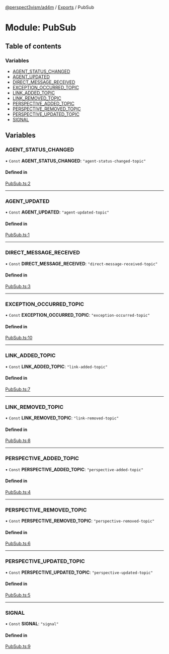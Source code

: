 [@perspect3vism/ad4m](../README.md) / [Exports](../modules.md) / PubSub

# Module: PubSub

## Table of contents

### Variables

- [AGENT\_STATUS\_CHANGED](PubSub.md#agent_status_changed)
- [AGENT\_UPDATED](PubSub.md#agent_updated)
- [DIRECT\_MESSAGE\_RECEIVED](PubSub.md#direct_message_received)
- [EXCEPTION\_OCCURRED\_TOPIC](PubSub.md#exception_occurred_topic)
- [LINK\_ADDED\_TOPIC](PubSub.md#link_added_topic)
- [LINK\_REMOVED\_TOPIC](PubSub.md#link_removed_topic)
- [PERSPECTIVE\_ADDED\_TOPIC](PubSub.md#perspective_added_topic)
- [PERSPECTIVE\_REMOVED\_TOPIC](PubSub.md#perspective_removed_topic)
- [PERSPECTIVE\_UPDATED\_TOPIC](PubSub.md#perspective_updated_topic)
- [SIGNAL](PubSub.md#signal)

## Variables

### AGENT\_STATUS\_CHANGED

• `Const` **AGENT\_STATUS\_CHANGED**: ``"agent-status-changed-topic"``

#### Defined in

[PubSub.ts:2](https://github.com/perspect3vism/ad4m-executor/blob/5a19b63d/core/src/PubSub.ts#L2)

___

### AGENT\_UPDATED

• `Const` **AGENT\_UPDATED**: ``"agent-updated-topic"``

#### Defined in

[PubSub.ts:1](https://github.com/perspect3vism/ad4m-executor/blob/5a19b63d/core/src/PubSub.ts#L1)

___

### DIRECT\_MESSAGE\_RECEIVED

• `Const` **DIRECT\_MESSAGE\_RECEIVED**: ``"direct-message-received-topic"``

#### Defined in

[PubSub.ts:3](https://github.com/perspect3vism/ad4m-executor/blob/5a19b63d/core/src/PubSub.ts#L3)

___

### EXCEPTION\_OCCURRED\_TOPIC

• `Const` **EXCEPTION\_OCCURRED\_TOPIC**: ``"exception-occurred-topic"``

#### Defined in

[PubSub.ts:10](https://github.com/perspect3vism/ad4m-executor/blob/5a19b63d/core/src/PubSub.ts#L10)

___

### LINK\_ADDED\_TOPIC

• `Const` **LINK\_ADDED\_TOPIC**: ``"link-added-topic"``

#### Defined in

[PubSub.ts:7](https://github.com/perspect3vism/ad4m-executor/blob/5a19b63d/core/src/PubSub.ts#L7)

___

### LINK\_REMOVED\_TOPIC

• `Const` **LINK\_REMOVED\_TOPIC**: ``"link-removed-topic"``

#### Defined in

[PubSub.ts:8](https://github.com/perspect3vism/ad4m-executor/blob/5a19b63d/core/src/PubSub.ts#L8)

___

### PERSPECTIVE\_ADDED\_TOPIC

• `Const` **PERSPECTIVE\_ADDED\_TOPIC**: ``"perspective-added-topic"``

#### Defined in

[PubSub.ts:4](https://github.com/perspect3vism/ad4m-executor/blob/5a19b63d/core/src/PubSub.ts#L4)

___

### PERSPECTIVE\_REMOVED\_TOPIC

• `Const` **PERSPECTIVE\_REMOVED\_TOPIC**: ``"perspective-removed-topic"``

#### Defined in

[PubSub.ts:6](https://github.com/perspect3vism/ad4m-executor/blob/5a19b63d/core/src/PubSub.ts#L6)

___

### PERSPECTIVE\_UPDATED\_TOPIC

• `Const` **PERSPECTIVE\_UPDATED\_TOPIC**: ``"perspective-updated-topic"``

#### Defined in

[PubSub.ts:5](https://github.com/perspect3vism/ad4m-executor/blob/5a19b63d/core/src/PubSub.ts#L5)

___

### SIGNAL

• `Const` **SIGNAL**: ``"signal"``

#### Defined in

[PubSub.ts:9](https://github.com/perspect3vism/ad4m-executor/blob/5a19b63d/core/src/PubSub.ts#L9)
